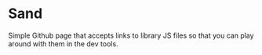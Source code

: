 # Sand

Simple Github page that accepts links to library JS files so that you
can play around with them in the dev tools.
